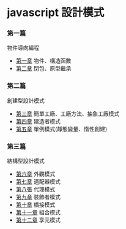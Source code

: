 # javascript 設計模式

### 第一篇

物件導向編程

* [第一章](https://github.com/johnnywang1994/design-pattern-learning/tree/master/CH01) 物件、構造函數
* [第二章](https://github.com/johnnywang1994/design-pattern-learning/tree/master/CH02) 閉包、原型繼承


### 第二篇

創建型設計模式

* [第三章](https://github.com/johnnywang1994/design-pattern-learning/tree/master/CH03) 簡單工廠、工廠方法、抽象工廠模式
* [第四章](https://github.com/johnnywang1994/design-pattern-learning/tree/master/CH04) 建造者模式
* [第五章](https://github.com/johnnywang1994/design-pattern-learning/tree/master/CH05) 單例模式(靜態變量、惰性創建)


### 第三篇

結構型設計模式

* [第六章](https://github.com/johnnywang1994/design-pattern-learning/tree/master/CH06) 外觀模式
* [第七章](https://github.com/johnnywang1994/design-pattern-learning/tree/master/CH07) 適配器模式
* [第八張](https://github.com/johnnywang1994/design-pattern-learning/tree/master/CH08) 代理模式
* [第九章](https://github.com/johnnywang1994/design-pattern-learning/tree/master/CH09) 裝飾者模式
* [第十章](https://github.com/johnnywang1994/design-pattern-learning/tree/master/CH10) 橋接模式
* [第十一章](https://github.com/johnnywang1994/design-pattern-learning/tree/master/CH11) 組合模式
* [第十二章](https://github.com/johnnywang1994/design-pattern-learning/tree/master/CH12) 享元模式


